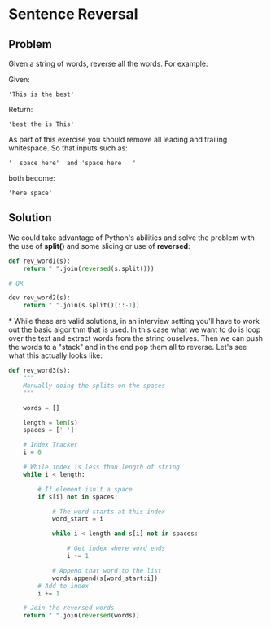 # Sentence Reversal

## Problem
Given a string of words, reverse all the words. For example:

Given:

    'This is the best'

Return:

    'best the is This'

As part of this exercise you should remove all leading and trailing whitespace.
So that inputs such as:

    '  space here'  and 'space here   '

both become:

    'here space'

## Solution
We could take advantage of Python's abilities and solve the problem with the use
of **split()** and some slicing or use of **reversed**:

```python
def rev_word1(s):
    return " ".join(reversed(s.split()))

# OR

dev rev_word2(s):
    return " ".join(s.split()[::-1])
```

\* While these are valid solutions, in an interview setting you'll have to work out
the basic algorithm that is used. In this case what we want to do is loop over
the text and extract words from the string ouselves. Then we can push the words
to a "stack" and in the end pop them all to reverse. Let's see what this actually
looks like:

```python
def rev_word3(s):
    """
    Manually doing the splits on the spaces
    """

    words = []

    length = len(s)
    spaces = [' ']

    # Index Tracker
    i = 0

    # While index is less than length of string
    while i < length:

        # If element isn't a space
        if s[i] not in spaces:

            # The word starts at this index
            word_start = i

            while i < length and s[i] not in spaces:

                # Get index where word ends
                i += 1

            # Append that word to the list
            words.append(s[word_start:i])
        # Add to index
        i += 1

    # Join the reversed words
    return " ".join(reversed(words))
```